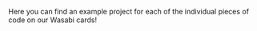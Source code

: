 
Here you can find an example project for each of the individual pieces of code on our Wasabi cards!

